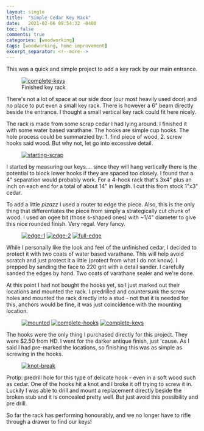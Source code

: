 ```yaml
---
layout: single
title:  "Simple Cedar Key Rack"
date:   2021-02-06 09:54:32 -0400
toc: false
comments: true
categories: [woodworking]
tags: [woodworking, home improvement]
excerpt_separator: <!--more-->
---
```


This was a quick and simple project to add a key rack by our main entrance.
<!--more-->

<figure class="align-left">
        <a href="complete-keys.jpeg"><img src="complete-keys-crop.jpeg" alt="complete-keys"></a>
            <figcaption>Finished key rack</figcaption>
</figure>

There's not a lot of space at our side door (our most heavily used door) and no place to put even a small key rack. There is however a 6" beam directly beside the entrance. I thought a small vertical key rack could fit here nicely. 

The rack is made from some scrap cedar I had lying around. I finished it with some water based varathane. The hooks are simple cup hooks. The hole process could be summarzied by: 1. find piece of wood, 2. screw hooks said wood. But why not, let go into excessive detail.

<figure class="align-right">
    <a href="starting-scrap.jpeg"><img src="starting-scrap-200.jpeg" alt="starting-scrap"></a>
</figure>

I started by measuring our keys.... since they will hang vertically there is the potential to block lower hooks if they are spaced too closely. I found that a 4" separation would probably work. For a 4-hook rack that's 3x4" plus an inch on each end for a total of about 14" in length. I cut this from stock 1"x3" cedar.

To add a little *pizazz* I used a router to edge the piece. Also, this is the only thing that differentiates the piece from simply a strategically cut chunk of wood. I used an ogee bit (those s-shaped ones) with ~1/4" diameter to give this nice rounded finish. Very regal. Very fancy.

<figure class="third">
    <a href="edge-1.jpeg"><img src="edge-1-800x600.jpeg" alt="edge-1"></a>
    <a href="edge-2.jpeg"><img src="edge-2-800x600.jpeg" alt="edge-2"></a>
    <a href="full-edge.jpeg"><img src="full-edge-800x600.jpeg" alt="full-edge"></a>
</figure>

While I personally like the look and feel of the unfinished cedar, I decided to protect it with two  coats of water based varathane. This will help avoid scratch and just protect it a little (protect from what I do not know). I prepped by sanding the face to 220 grit with a detail sander. I carefully sanded the edges by hand. Two coats of varathane sealer and we're done. 

At this point I had not bought the hooks yet, so I just marked out their locations and mounted the rack. I predrilled and countersunk the screw holes and mounted the rack directly into a stud - not that it is needed for this, anchors would be fine, it was just coincidence with the mounting location.

<figure class="third">
    <a href="mounted.jpeg"><img src="mounted-800x600.jpeg" alt="mounted"></a>
    <a href="complete-hooks.jpeg"><img src="complete-hooks-800x600.jpeg" alt="complete-hooks"></a>
    <a href="complete-keys.jpeg"><img src="complete-keys-800x600.jpeg" alt="complete-keys"></a>
</figure>

The hooks were the only thing I purchased directly for this project. They were $2.50 from HD. I went for the darker antique finish, just 'cause. As I said I had pre-marked the locations, so finishing this was as simple as screwing in the hooks. 

<figure class="align-right">
    <a href="knot-break.jpeg"><img src="knot-break-crop.jpeg" alt="knot-break"></a>
</figure>

Protip: predrill hole for this type of delicate hook - even in a soft wood such as cedar. One of the hooks hit a knot and I broke it off trying to screw it in. Luckily I was able to drill and mount a replacement directly beside the broken stub and it is concealed pretty well.  But just avoid this possibility and pre drill.

So far the rack has performing honourably, and we no longer have to rifle through a drawer to find our keys!



